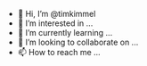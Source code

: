 - 👋 Hi, I’m @timkimmel
- 👀 I’m interested in ...
- 🌱 I’m currently learning ...
- 💞️ I’m looking to collaborate on ...
- 📫 How to reach me ...

<!---
timkimmel/timkimmel is a ✨ special ✨ repository because its `README.md` (this file) appears on your GitHub profile.
You can click the Preview link to take a look at your changes.
--->
